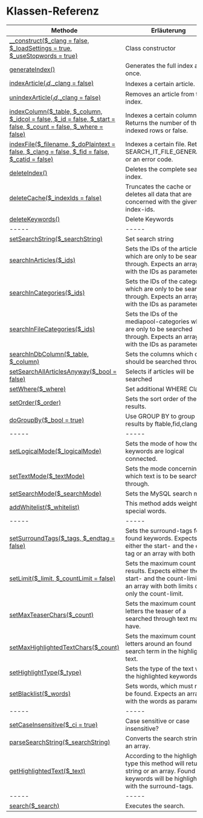 # Klassen-Referenz

Methode | Erläuterung
-----|-----
[__construct($_clang = false, $_loadSettings = true, $_useStopwords = true)](https://github.com/pixelfirma/search_it/blob/Doku/lib/search_it.php#L72) | Class constructor
[generateIndex()](https://github.com/pixelfirma/search_it/blob/Doku/lib/search_it.php#L364) | Generates the full index at once.
[indexArticle($_id,$_clang = false)](https://github.com/pixelfirma/search_it/blob/Doku/lib/search_it.php#L422) | Indexes a certain article.
[unindexArticle($_id,$_clang = false)](https://github.com/pixelfirma/search_it/blob/Doku/lib/search_it.php#L929) | Removes an article from the index.
[indexColumn($_table, $_column, $_idcol = false, $_id = false, $_start = false, $_count = false, $_where = false)](https://github.com/pixelfirma/search_it/blob/Doku/lib/search_it.php#L569) | Indexes a certain column. Returns the number of the indexed rows or false.
[indexFile($_filename, $_doPlaintext = false, $_clang = false, $_fid = false, $_catid = false)](https://github.com/pixelfirma/search_it/blob/Doku/lib/search_it.php#L734) | Indexes a certain file. Returns SEARCH_IT_FILE_GENERATED or an error code.
[deleteIndex()](https://github.com/pixelfirma/search_it/blob/Doku/lib/search_it.php#L960) | Deletes the complete search index.
[deleteCache($_indexIds = false)](https://github.com/pixelfirma/search_it/blob/Doku/lib/search_it.php#L1691) | Truncates the cache or deletes all data that are concerned with the given index-ids.
[deleteKeywords()](https://github.com/pixelfirma/search_it/blob/Doku/lib/search_it.php#L1772) | Delete Keywords
-----|-----
[setSearchString($_searchString)](https://github.com/pixelfirma/search_it/blob/Doku/lib/search_it.php#L860) | Set search string
[searchInArticles($_ids)](https://github.com/pixelfirma/search_it/blob/Doku/lib/search_it.php#L1041) | Sets the IDs of the articles which are only to be searched through. Expects an array with the IDs as parameters.
[searchInCategories($_ids)](https://github.com/pixelfirma/search_it/blob/Doku/lib/search_it.php#L1051) | Sets the IDs of the categories which are only to be searched through. Expects an array with the IDs as parameters.
[searchInFileCategories($_ids)](https://github.com/pixelfirma/search_it/blob/Doku/lib/search_it.php#L1061) | Sets the IDs of the mediapool-categories which are only to be searched through. Expects an array with the IDs as parameters.
[searchInDbColumn($_table, $_column)](https://github.com/pixelfirma/search_it/blob/Doku/lib/search_it.php#L1072) | Sets the columns which only should be searched through.
[setSearchAllArticlesAnyway($_bool = false)](https://github.com/pixelfirma/search_it/blob/Doku/lib/search_it.php#L238) | Selects if articles will be searched
[setWhere($_where)](https://github.com/pixelfirma/search_it/blob/Doku/lib/search_it.php#L1091) | Set additional WHERE Clause
[setOrder($_order)](https://github.com/pixelfirma/search_it/blob/Doku/lib/search_it.php#L1211) | Sets the sort order of the results.
[doGroupBy($_bool = true)](https://github.com/pixelfirma/search_it/blob/Doku/lib/search_it.php#L243) | Use GROUP BY to group results by ftable,fid,clang
-----|-----
[setLogicalMode($_logicalMode)](https://github.com/pixelfirma/search_it/blob/Doku/lib/search_it.php#L1107) | Sets the mode of how the keywords are logical connected.
[setTextMode($_textMode)](https://github.com/pixelfirma/search_it/blob/Doku/lib/search_it.php#L1143) | Sets the mode concerning which text is to be searched through.
[setSearchMode($_searchMode)](https://github.com/pixelfirma/search_it/blob/Doku/lib/search_it.php#L1184) | Sets the MySQL search mode.
[addWhitelist($_whitelist)](https://github.com/pixelfirma/search_it/blob/Doku/lib/search_it.php#L1334) | This method adds weight to special words.
-----|-----
[setSurroundTags($_tags, $_endtag = false)](https://github.com/pixelfirma/search_it/blob/Doku/lib/search_it.php#L975) | Sets the surround-tags for found keywords. Expects either the start- and the end-tag or an array with both tags.
[setLimit($_limit, $_countLimit = false)](https://github.com/pixelfirma/search_it/blob/Doku/lib/search_it.php#L997) | Sets the maximum count of results. Expects either the start- and the count-limit or an array with both limits or only the count-limit.
[setMaxTeaserChars($_count)](https://github.com/pixelfirma/search_it/blob/Doku/lib/search_it.php#L348) | Sets the maximum count of letters the teaser of a searched through text may have.
[setMaxHighlightedTextChars($_count)](https://github.com/pixelfirma/search_it/blob/Doku/lib/search_it.php#L358) | Sets the maximum count of letters around an found search term in the highlighted text.
[setHighlightType($_type)](https://github.com/pixelfirma/search_it/blob/Doku/lib/search_it.php#L1246) | Sets the type of the text with the highlighted keywords.
[setBlacklist($_words)](https://github.com/pixelfirma/search_it/blob/Doku/lib/search_it.php#L1014) | Sets words, which must not be found. Expects an array with the words as parameters.
-----|-----
[setCaseInsensitive($_ci = true)](https://github.com/pixelfirma/search_it/blob/Doku/lib/search_it.php#L1350) | Case sensitive or case insensitive?
[parseSearchString($_searchString)](https://github.com/pixelfirma/search_it/blob/Doku/lib/search_it.php#L1276) | Converts the search string to an array.
[getHighlightedText($_text)](https://github.com/pixelfirma/search_it/blob/Doku/lib/search_it.php#L1419) | According to the highlight-type this method will return a string or an array. Found keywords will be highlighted with the surround-tags.
-----|-----
[search($_search)](https://github.com/pixelfirma/search_it/blob/Doku/lib/search_it.php#L1785) | Executes the search.